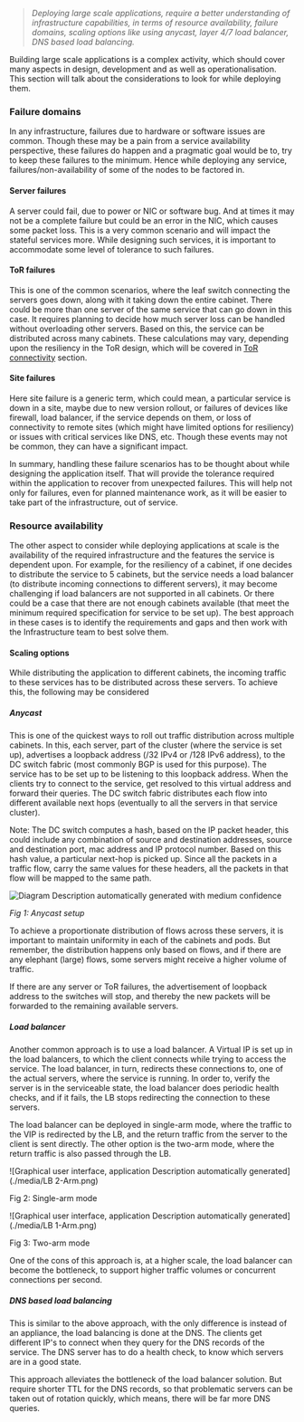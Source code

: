 > *Deploying large scale applications, require a better understanding of
infrastructure capabilities, in terms of resource availability, failure
domains, scaling options like using anycast, layer 4/7 load balancer,
DNS based load balancing.*

Building large scale applications is a complex activity, which should
cover many aspects in design, development and as well as
operationalisation. This section will talk about the considerations to
look for while deploying them.

### Failure domains

In any infrastructure, failures due to hardware or software issues are
common. Though these may be a pain from a service availability
perspective, these failures do happen and a pragmatic goal would be to,
try to keep these failures to the minimum. Hence while deploying any
service, failures/non-availability of some of the nodes to be factored
in.

#### Server failures

A server could fail, due to power or NIC or software bug. And at times
it may not be a complete failure but could be an error in the NIC, which
causes some packet loss. This is a very common scenario and will impact
the stateful services more. While designing such services, it is
important to accommodate some level of tolerance to such failures.

#### ToR failures

This is one of the common scenarios, where the leaf switch connecting
the servers goes down, along with it taking down the entire cabinet.
There could be more than one server of the same service that can go down
in this case. It requires planning to decide how much server loss can be
handled without overloading other servers. Based on this, the service
can be distributed across many cabinets. These calculations may vary,
depending upon the resiliency in the ToR design, which will be covered
in [ToR connectivity](http://athiagar-ld2:8000/linux_networking/Phase_2/infrastructure-features/#dual-tor) section.

#### Site failures

Here site failure is a generic term, which could mean, a particular
service is down in a site, maybe due to new version rollout, or failures
of devices like firewall, load balancer, if the service depends on them,
or loss of connectivity to remote sites (which might have limited
options for resiliency) or issues with critical services like DNS, etc.
Though these events may not be common, they can have a significant
impact.

In summary, handling these failure scenarios has to be thought about
while designing the application itself. That will provide the tolerance
required within the application to recover from unexpected failures.
This will help not only for failures, even for planned maintenance work,
as it will be easier to take part of the infrastructure, out of service.

### Resource availability

The other aspect to consider while deploying applications at scale is
the availability of the required infrastructure and the features the
service is dependent upon. For example, for the resiliency of a cabinet,
if one decides to distribute the service to 5 cabinets, but the service
needs a load balancer (to distribute incoming connections to different
servers), it may become challenging if load balancers are not supported
in all cabinets. Or there could be a case that there are not enough
cabinets available (that meet the minimum required specification for
service to be set up). The best approach in these cases is to identify
the requirements and gaps and then work with the Infrastructure team to
best solve them.

#### Scaling options

While distributing the application to different cabinets, the incoming
traffic to these services has to be distributed across these servers. To
achieve this, the following may be considered

##### Anycast

This is one of the quickest ways to roll out traffic distribution across
multiple cabinets. In this, each server, part of the cluster (where the
service is set up), advertises a loopback address (/32 IPv4 or /128 IPv6
address), to the DC switch fabric (most commonly BGP is used for this
purpose). The service has to be set up to be listening to this loopback
address. When the clients try to connect to the service, get resolved to
this virtual address and forward their queries. The DC switch fabric
distributes each flow into different available next hops (eventually to
all the servers in that service cluster).

Note: The DC switch computes a hash, based on the IP packet header, this
could include any combination of source and destination addresses,
source and destination port, mac address and IP protocol number. Based
on this hash value, a particular next-hop is picked up. Since all the
packets in a traffic flow, carry the same values for these headers, all
the packets in that flow will be mapped to the same path.

![Diagram Description automatically generated with medium
confidence](./media/Anycast.png)

*Fig 1: Anycast setup*

To achieve a proportionate distribution of flows across these servers,
it is important to maintain uniformity in each of the cabinets and pods.
But remember, the distribution happens only based on flows, and if there
are any elephant (large) flows, some servers might receive a higher
volume of traffic.

If there are any server or ToR failures, the advertisement of loopback
address to the switches will stop, and thereby the new packets will be
forwarded to the remaining available servers.

##### Load balancer

Another common approach is to use a load balancer. A Virtual IP is set
up in the load balancers, to which the client connects while trying to
access the service. The load balancer, in turn, redirects these
connections to, one of the actual servers, where the service is running.
In order to, verify the server is in the serviceable state, the load
balancer does periodic health checks, and if it fails, the LB stops
redirecting the connection to these servers.

The load balancer can be deployed in single-arm mode, where the traffic
to the VIP is redirected by the LB, and the return traffic from the
server to the client is sent directly. The other option is the two-arm
mode, where the return traffic is also passed through the LB.

![Graphical user interface, application Description automatically
generated](./media/LB 2-Arm.png)

Fig 2: Single-arm mode

![Graphical user interface, application Description automatically
generated](./media/LB 1-Arm.png)

Fig 3: Two-arm mode

One of the cons of this approach is, at a higher scale, the load
balancer can become the bottleneck, to support higher traffic volumes or
concurrent connections per second.

##### DNS based load balancing

This is similar to the above approach, with the only difference is
instead of an appliance, the load balancing is done at the DNS. The
clients get different IP's to connect when they query for the DNS
records of the service. The DNS server has to do a health check, to know which
servers are in a good state.

This approach alleviates the bottleneck of the load balancer solution.
But require shorter TTL for the DNS records, so that problematic servers
can be taken out of rotation quickly, which means, there will be far
more DNS queries.
